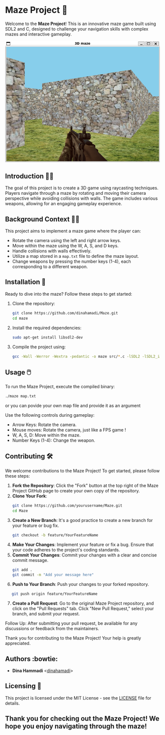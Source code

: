 # Maze Project :bricks:

Welcome to the **Maze Project**! This is an innovative maze game built using SDL2 and C, designed to challenge your navigation skills with complex mazes and interactive gameplay.

![Maze Screenshot](maze-screenshot.png)

## Introduction :woman_teacher:

The goal of this project is to create a 3D game using raycasting techniques. Players navigate through a maze by rotating and moving their camera perspective while avoiding collisions with walls. The game includes various weapons, allowing for an engaging gameplay experience.

## Background Context :female_detective:

This project aims to implement a maze game where the player can:
- Rotate the camera using the left and right arrow keys.
- Move within the maze using the W, A, S, and D keys.
- Handle collisions with walls effectively.
- Utilize a map stored in a `map.txt` file to define the maze layout.
- Change weapons by pressing the number keys (1-4), each corresponding to a different weapon.

## Installation :rocket:

Ready to dive into the maze? Follow these steps to get started:

1. Clone the repository:
   ```bash
   git clone https://github.com/dinahamadi/Maze.git
   cd maze

2. Install the required dependencies:
   ```bash
   sudo apt-get install libsdl2-dev

3. Compile the project using:
   ```bash
   gcc -Wall -Werror -Wextra -pedantic -o maze src/*.c -lSDL2 -lSDL2_image -lm

## Usage :computer_mouse:
To run the Maze Project, execute the compiled binary:
   ```bash
   ./maze map.txt
   ```
or you can povide your own map file and provide it as an argument

Use the following controls during gameplay:

- Arrow Keys: Rotate the camera.
- Mouse moves: Rotate the camera, just like a FPS game !
- W, A, S, D: Move within the maze.
- Number Keys (1-4): Change the weapon.

## Contributing :hammer_and_wrench:

We welcome contributions to the Maze Project! To get started, please follow these steps:

1. **Fork the Repository**: Click the "Fork" button at the top right of the Maze Project GitHub page to create your own copy of the repository.
2. **Clone Your Fork**:
   ```bash
   git clone https://github.com/yourusername/Maze.git
   cd Maze

3. **Create a New Branch**: It's a good practice to create a new branch for your feature or bug fix.
   ```bash
   git checkout -b feature/YourFeatureName

4. **Make Your Changes**: Implement your feature or fix a bug. Ensure that your code adheres to the project's coding standards.
5. **Commit Your Changes**: Commit your changes with a clear and concise commit message.
   ```bash
   git add .
   git commit -m "Add your message here"

6. **Push to Your Branch**: Push your changes to your forked repository.
```bash
   git push origin feature/YourFeatureName
```

7. **Create a Pull Request**: Go to the original Maze Project repository, and click on the "Pull Requests" tab. Click "New Pull Request," select your branch, and submit your request.

Follow Up: After submitting your pull request, be available for any discussions or feedback from the maintainers.

Thank you for contributing to the Maze Project! Your help is greatly appreciated.
## Authors :bowtie:

- **Dina Hammadi** <[dinahamadi](https://github.com/dinahamadi)>

## Licensing :receipt:

This project is licensed under the MIT License - see the [LICENSE](LICENSE) file for details.

## Thank you for checking out the Maze Project! We hope you enjoy navigating through the maze!
